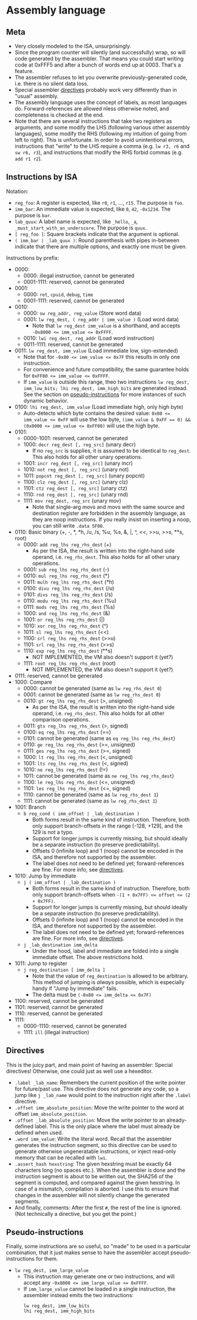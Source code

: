 # Assembly language

## Meta

- Very closely modeled to the ISA, unsurprisingly.
- Since the program counter will silently (and successfully) wrap, so will code generated by the assembler. That means you could start writing code at 0xFFF5 and after a bunch of words end up at 0003. That's a feature.
- The assembler refuses to let you overwrite previously-generated code, i.e. there is no silent data loss.
- Special assembler [directives](#directives) probably work very differently than in "usual" assembly.
- The assembly language uses the concept of labels, as most languages do. Forward-references are allowed nless otherwise noted, and completeness is checked at the end.
- Note that there are several instructions that take two registers as arguments, and some modify the LHS (following various other assembly languages), some modify the RHS (following my intuition of going from left to right). This is unfortunate. In order to avoid unintentional errors, instructions that "write" to the LHS require a comma (e.g. `lw r3, r6` and `sw r6, r3`), and instructions that modify the RHS forbid commas (e.g. `add r1 r2`).

## Instructions by ISA

Notation:
* `reg_foo`: A register is expected, like `r0`, `r1`, …, `r15`. The purpose is `foo`.
* `imm_bar`: An immediate value is expected, like `0`, `42`, `-0x1234`. The purpose is `bar`.
* `lab_quux`: A label name is expected, like `_hello`, `_a`, `_must_start_with_an_underscore`. The purpose is `quux`.
* `[ reg_foo ]`: Square brackets indicate that the argument is optional.
* `( imm_bar | _lab_quux )`: Round parenthesis with pipes in-between indicate that there are multiple options, and exactly one must be given.

<!-- CAUTION WHEN EDITING! Markdown does linebreaks by two trailing spaces. This is disgusting. -->

Instructions by prefix:
- 0000:
    * 0000: illegal instruction, cannot be generated
    * 0001-1111: reserved, cannot be generated
- 0001:
    * 0000: `ret`, `cpuid`, `debug`, `time`
    * 0001-1111: reserved, cannot be generated
- 0010:
    * 0000: `sw reg_addr, reg_value` (Store word data)
    * 0001: `lw reg_dest, ( reg_addr | imm_value )` (Load word data)
        * Note that `lw reg_dest imm_value` is a shorthand, and accepts `-0x8000 <= imm_value <= 0xFFFF`.
    * 0010: `lwi reg_dest, reg_addr` (Load word instruction)
    * 0011-1111: reserved, cannot be generated
- 0011: `lw reg_dest, imm_value` (Load immediate low, sign-extended)
    * Note that for `-0x80 <= imm_value <= 0x7F` this results in only one instruction.
    * For convenience and future compatibility, the same guarantee holds for `0xFF80 <= imm_value <= 0xFFFF`.
    * If `imm_value` is outside this range, theo two instructions `lw reg_dest, imm_low_bits; lhi reg_dest, imm_high_bits` are generated instead. See the section on [pseudo-instructions](#pseudo-instructions) for more instances of such dynamic behavior.
- 0100: `lhi reg_dest, imm_value` (Load immediate high, only high byte)
    * Auto-detects which byte contains the desired value: `0x00 <= imm_value <= 0xFF` will use the low byte,
      `(imm_value & 0xFF == 0) && (0x0000 <= imm_value <= 0xFF00)` will use the high byte.
- 0101:
    * 0000-1001: reserved, cannot be generated
    * 1000: `decr reg_dest [, reg_src]` (unary decr)
        * If no `reg_src` is supplies, it is assumed to be identical to `reg_dest`. This also holds for all other unary operations.
    * 1001: `incr reg_dest [, reg_src]` (unary incr)
    * 1010: `not reg_dest [, reg_src]` (unary not)
    * 1011: `popcnt reg_dest [, reg_src]` (unary popcnt)
    * 1100: `clz reg_dest [, reg_src]` (unary clz)
    * 1101: `ctz reg_dest [, reg_src]` (unary ctz)
    * 1110: `rnd reg_dest [, reg_src]` (unary rnd)
    * 1111: `mov reg_dest, reg_src` (unary mov)
        * Note that single-arg movs and movs with the same source and destination register are forbidden in the assembly language, as they are noop instructions.
          If you really insist on inserting a noop, you can still write `.data 5F00`.
- 0110: Basic binary (+, -, \*, \*h,   \/u, \/s, %u, %s,   &, |, ^, <<,  >>u, >>s, \*\*s, root)
    * 0000: `add reg_lhs reg_rhs_dest` (+)
        * As per the ISA, the result is written into the right-hand side operand, i.e. `reg_rhs_dest`. This also holds for all other unary operations.
    * 0001: `sub reg_lhs reg_rhs_dest` (-)
    * 0010: `mul reg_lhs reg_rhs_dest` (\*)
    * 0011: `mulh reg_lhs reg_rhs_dest` (\*h)
    * 0100: `divu reg_lhs reg_rhs_dest` (\/u)
    * 0101: `divs reg_lhs reg_rhs_dest` (\/s)
    * 0110: `modu reg_lhs reg_rhs_dest` (%u)
    * 0111: `mods reg_lhs reg_rhs_dest` (%s)
    * 1000: `and reg_lhs reg_rhs_dest` (&)
    * 1001: `or reg_lhs reg_rhs_dest` (|)
    * 1010: `xor reg_lhs reg_rhs_dest` (^)
    * 1011: `sl reg_lhs reg_rhs_dest` (<<)
    * 1100: `srl reg_lhs reg_rhs_dest` (>>u)
    * 1101: `srl reg_lhs reg_rhs_dest` (>>s)
    * 1110: `exp reg_lhs reg_rhs_dest` (\*\*s)
        * NOT IMPLEMENTED, the VM also doesn't support it (yet?)
    * 1111: `root reg_lhs reg_rhs_dest` (root)
        * NOT IMPLEMENTED, the VM also doesn't support it (yet?)
- 0111: reserved, cannot be generated
- 1000: Compare
    * 0000: cannot be generated (same as `lw reg_rhs_dest 0`)
    * 0001: cannot be generated (same as `lw reg_rhs_dest 0`)
    * 0010: `gt reg_lhs reg_rhs_dest` (>, unsigned)
        * As per the ISA, the result is written into the right-hand side operand, i.e. `reg_rhs_dest`. This also holds for all other comparison operations.
    * 0011: `gts reg_lhs reg_rhs_dest` (>, signed)
    * 0100: `eq reg_lhs reg_rhs_dest` (==)
    * 0101: cannot be generated (same as `eq reg_lhs reg_rhs_dest`)
    * 0110: `ge reg_lhs reg_rhs_dest` (>=, unsigned)
    * 0111: `ges reg_lhs reg_rhs_dest` (>=, signed)
    * 1000: `lt reg_lhs reg_rhs_dest` (<, unsigned)
    * 1001: `lts reg_lhs reg_rhs_dest` (<, signed)
    * 1010: `ne reg_lhs reg_rhs_dest` (!=)
    * 1011: cannot be generated (same as `ne reg_lhs reg_rhs_dest`)
    * 1100: `le reg_lhs reg_rhs_dest` (<=, unsigned)
    * 1101: `les reg_lhs reg_rhs_dest` (<=, signed)
    * 1110: cannot be generated (same as `lw reg_rhs_dest 1`)
    * 1111: cannot be generated (same as `lw reg_rhs_dest 1`)
- 1001: Branch
    * `b reg_cond ( imm_offset | _lab_destination )`
        * Both forms result in the same kind of instruction. Therefore, both only support branch-offsets in the range \[-128, +129\], and the 129 is not a typo.
        * Support for longer jumps is currently missing, but should ideally be a separate instruction (to preserve predictability).
        * Offsets 0 (infinite loop) and 1 (noop) cannot be encoded in the ISA, and therefore not supported by the assembler.
        * The label does not need to be defined yet; forward-references are fine. For more info, see [directives](#directives).
- 1010: Jump by immediate
    * `j ( imm_offset | _lab_destination )`
        * Both forms result in the same kind of instruction. Therefore, both only support branch-offsets when `-(1 + 0x7FF) <= offset <= (2 + 0x7FF)`.
        * Support for longer jumps is currently missing, but should ideally be a separate instruction (to preserve predictability).
        * Offsets 0 (infinite loop) and 1 (noop) cannot be encoded in the ISA, and therefore not supported by the assembler.
        * The label does not need to be defined yet; forward-references are fine. For more info, see [directives](#directives).
    * `j _lab_destination imm_delta`
        * Under the hood, label and immediate are folded into a single immediate offset. The above restrictions hold.
- 1011: Jump to register
    * `j reg_destination [ imm_delta ]`
        * Note that the value of `reg_destination` is allowed to be arbitrary. This method of jumping is *always* possible, which is especially handy if "Jump by immediate" fails.
        * The delta must be `(-0x80 <= imm_delta <= 0x7F)`
- 1100: reserved, cannot be generated
- 1101: reserved, cannot be generated
- 1110: reserved, cannot be generated
- 1111:
    * 0000-1110: reserved, cannot be generated
    * 1111: `ill` (illegal instruction)

## Directives

This is the juicy part, and main point of having an assembler: Special directives! Otherwise, one could just as well use a hexeditor.

- `.label _lab_name`: Remembers the current position of the write pointer for future/past use. This directive does not generate any code, so a jump like `j _lab_name` would point to the instruction right after the `.label` directive.
- `.offset imm_absolute_position`: Move the write pointer to the word at offset `imm_absolute_position`.
- `.offset _lab_absolute_position`: Move the write pointer to an already-defined label. This is the only place where the label must already be defined when used.
- `.word imm_value`: Write the literal word. Recall that the assembler generates the instruction segment, so this directive can be used to generate otherwise ungeneratable instructions, or inject read-only memory that can be recalled with `lwi`.
- `.assert_hash hexstring`: The given hexstring must be exactly 64 characters long (no spaces etc.). When the assembler is done and the instruction segment is about to be written out, the SHA256 of the segment is computed, and compared against the given hexstring. In case of a mismatch, compilation is aborted. I use this to ensure that changes in the assembler will not silently change the generated segments.
- And finally, comments: After the first `#`, the rest of the line is ignored. (Not technically a directive, but you get the point.)

## Pseudo-instructions

Finally, some instructions are so useful, so "made" to be used in a particular combination, that it just makes sense to have the assembler accept pseudo-instructions for them.
- `lw reg_dest, imm_large_value`
    * This instruction may generate one or two instructions, and will accept any `-0x8000 <= imm_large_value <= 0xFFFF`.
    * If `imm_large_value` cannot be loaded in a single instruction, the assembler instead emits the two instructions:
      ```
      lw reg_dest, imm_low_bits
      lhi reg_dest, imm_high_bits
      ```
